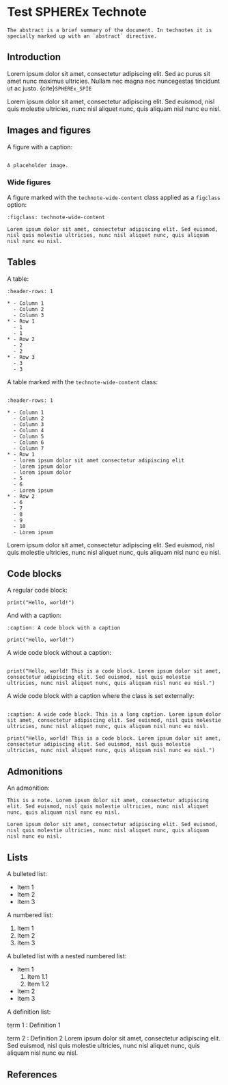 # Test SPHEREx Technote

```{abstract}
The abstract is a brief summary of the document. In technotes it is specially marked up with an `abstract` directive.
```

## Introduction

Lorem ipsum dolor sit amet, consectetur adipiscing elit. Sed ac purus sit amet nunc maximus ultricies. Nullam nec magna nec nuncegestas tincidunt ut ac justo. {cite}`SPHEREx_SPIE`

Lorem ipsum dolor sit amet, consectetur adipiscing elit. Sed euismod, nisl quis molestie ultricies, nunc nisl aliquet nunc, quis aliquam nisl nunc eu nisl.

## Images and figures

A figure with a caption:

```{figure} https://placehold.co/400x400

A placeholder image.
```

### Wide figures

A figure marked with the `technote-wide-content` class applied as a `figclass` option:

```{figure} https://placehold.co/1200x400
:figclass: technote-wide-content

Lorem ipsum dolor sit amet, consectetur adipiscing elit. Sed euismod, nisl quis molestie ultricies, nunc nisl aliquet nunc, quis aliquam nisl nunc eu nisl.
```

## Tables

A table:

```{list-table}
:header-rows: 1

* - Column 1
  - Column 2
  - Column 3
* - Row 1
  - 1
  - 1
* - Row 2
  - 2
  - 2
* - Row 3
  - 3
  - 3
```

A table marked with the `technote-wide-content` class:

```{rst-class} technote-wide-content

```

```{list-table}
:header-rows: 1

* - Column 1
  - Column 2
  - Column 3
  - Column 4
  - Column 5
  - Column 6
  - Column 7
* - Row 1
  - lorem ipsum dolor sit amet consectetur adipiscing elit
  - lorem ipsum dolor
  - lorem ipsum dolor
  - 5
  - 6
  - Lorem ipsum
* - Row 2
  - 6
  - 7
  - 8
  - 9
  - 10
  - Lorem ipsum
```

Lorem ipsum dolor sit amet, consectetur adipiscing elit. Sed euismod, nisl quis molestie ultricies, nunc nisl aliquet nunc, quis aliquam nisl nunc eu nisl.

## Code blocks

A regular code block:

```{code-block} python
print("Hello, world!")
```

And with a caption:

```{code-block} python
:caption: A code block with a caption

print("Hello, world!")
```

A wide code block without a caption:

```{rst-class} technote-wide-content

```

```{code-block} python
print("Hello, world! This is a code block. Lorem ipsum dolor sit amet, consectetur adipiscing elit. Sed euismod, nisl quis molestie ultricies, nunc nisl aliquet nunc, quis aliquam nisl nunc eu nisl.")
```

A wide code block with a caption where the class is set externally:

```{rst-class} technote-wide-content

```

```{code-block} python
:caption: A wide code block. This is a long caption. Lorem ipsum dolor sit amet, consectetur adipiscing elit. Sed euismod, nisl quis molestie ultricies, nunc nisl aliquet nunc, quis aliquam nisl nunc eu nisl.

print("Hello, world! This is a code block. Lorem ipsum dolor sit amet, consectetur adipiscing elit. Sed euismod, nisl quis molestie ultricies, nunc nisl aliquet nunc, quis aliquam nisl nunc eu nisl.")
```

## Admonitions

An admonition:

```{note}
This is a note. Lorem ipsum dolor sit amet, consectetur adipiscing elit. Sed euismod, nisl quis molestie ultricies, nunc nisl aliquet nunc, quis aliquam nisl nunc eu nisl.

Lorem ipsum dolor sit amet, consectetur adipiscing elit. Sed euismod, nisl quis molestie ultricies, nunc nisl aliquet nunc, quis aliquam nisl nunc eu nisl.
```

## Lists

A bulleted list:

- Item 1
- Item 2
- Item 3

A numbered list:

1. Item 1
2. Item 2
3. Item 3

A bulleted list with a nested numbered list:

- Item 1
  1. Item 1.1
  2. Item 1.2
- Item 2
- Item 3

A definition list:

term 1
: Definition 1

term 2
: Definition 2 Lorem ipsum dolor sit amet, consectetur adipiscing elit. Sed euismod, nisl quis molestie ultricies, nunc nisl aliquet nunc, quis aliquam nisl nunc eu nisl.

## References

```{bibliography}

```
